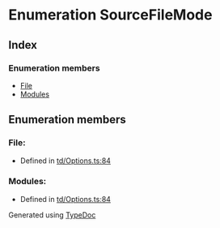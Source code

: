# Enumeration SourceFileMode


## Index

### Enumeration members
* [File](td.sourcefilemode.md#file)
* [Modules](td.sourcefilemode.md#modules)

## Enumeration members

### File: 

* Defined in [td/Options.ts:84](https://github.com/kimamula/typedoc/blob/HEAD/src/td/Options.ts#L84)


### Modules: 

* Defined in [td/Options.ts:84](https://github.com/kimamula/typedoc/blob/HEAD/src/td/Options.ts#L84)



Generated using [TypeDoc](http://typedoc.io)
